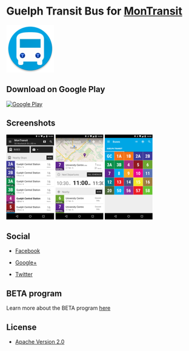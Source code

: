 # Guelph Transit Bus for [MonTransit](https://github.com/mtransitapps/mtransit-for-android)

<img width="25%" height="25%" src="https://raw.githubusercontent.com/mtransitapps/ca-guelph-transit-bus-android/master/pub/hi-res-app-icon.png"/>

## Download on Google Play

[![Google Play](https://developer.android.com/images/brand/en_app_rgb_wo_60.png)](https://play.google.com/store/apps/details?id=org.mtransit.android.ca_guelph_transit_bus)

## Screenshots

<img width="25%" height="25%" src="https://raw.githubusercontent.com/mtransitapps/ca-guelph-transit-bus-android/master/pub/screenshot-phone-1.png"/>
<img width="25%" height="25%" src="https://raw.githubusercontent.com/mtransitapps/ca-guelph-transit-bus-android/master/pub/screenshot-phone-2.png"/>
<img width="25%" height="25%" src="https://raw.githubusercontent.com/mtransitapps/ca-guelph-transit-bus-android/master/pub/screenshot-phone-3.png"/>

## Social

* [Facebook](https://www.facebook.com/MonTransit)

* [Google+](http://gplus.to/MonTransit/)

* [Twitter](https://twitter.com/montransit)

## BETA program

Learn more about the BETA program [here](https://github.com/mtransitapps/mtransit-for-android/wiki/BETA)

## License

* [Apache Version 2.0](http://www.apache.org/licenses/LICENSE-2.0.html)
